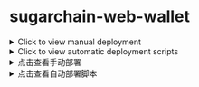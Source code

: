 #  sugarchain-web-wallet

<details>
<summary>Click to view manual deployment</summary>
<br>

Nice and simple web wallet with robust [ApiServer](https://github.com/sugarchain-project/api-server) backend :3

Feel free to modify/use it in your projects :D

P.s. Working example [https://wallet.sugarchain.net](https://github.com/sugarchain-project/api-server)

P.s.s This wallet heavily based on OutCast3k [coinbin](http://github.com/OutCast3k/coinbin), check out his awesome github!

A web page wallet written in JavaScript and running in the nodejs.

*Note: You only need to set a reachable API address to use it normally, and the block browser does not need to be on the same server as the API node*

### Requires

*  Ubuntu >= 20.04
*  node.js >= 12.14.0

### nvm install
	
	sudo apt-get update
	cd && curl -o- https://raw.githubusercontent.com/creationix/nvm/v0.33.9/install.sh | bash

	vim /etc/profile

Append at the end of the file

	export NVM_DIR="$HOME/.nvm"
	[ -s "$NVM_DIR/nvm.sh" ] && . "$NVM_DIR/nvm.sh"  # This loads nvm
	[ -s "$NVM_DIR/bash_completion" ] && . "$NVM_DIR/bash_completion"  # This loads nvm bash_completion
	
Then `:wq` save and re source the file

	source /etc/profile

### Nodejs install

	nvm install v12.14.0

### Get the source

    git clone https://github.com/bailaoshijiadao/sugarchain-web-wallet

### Install node modules

    cd sugarchain-web-wallet && npm install

### Configure Port

*Make required changes in sugarchain-web-wallet/bin/www*

*settings* *port* default 3088

### Configure API adress

*Make required changes in sugarchain-web-wallet/views/index.ejs*

	var networkConfigs = {
		'SUGAR': {
			'uri': 'sugarchain:',
			'title': 'Sugar Wallet',
			'name': 'Main Network (SUGAR)',
			// 'api': 'https://api.sugarchain.org',
			//'api': 'https://api.sugar.wtf',
			'api': 'https://api.sugarchain.net',
			'ticker': 'SUGAR',
			'decimals': 8,
			'fee': 0.00001,
			'network': {
				'messagePrefix': '\x19Sugarchain Signed Message:\n',
				'bip32': {
					'public': 0x0488b21e,
					'private': 0x0488ade4
				},
				'bech32': 'sugar',
				'pubKeyHash': 0x3F,
				'scriptHash': 0x7D,
				'wif': 0x80
			}
		},
	}

*make sure to change SugarChain node credentials in `api` can successfully connect*

### Start web wallet

    npm start

### COMPLETE


# Optional Settings

## PM2 settings

PM2 is an excellent Node process management tool that can help applications automatically restart after a crash.

### PM2 install

	npm install pm2 -g

### Start web wallet

Stop the web wallet first, then use this command to start

	cd sugarchain-web-wallet
	pm2 start ./bin/www --name sugarchain-web-wallet

### View project information

	pm2 info sugarchain-web-wallet

### View resource usage

	pm2 monit
	
## Domain settings

### Point domain to your server

### Install Nginx

	sudo apt-get update
	sudo apt install nginx -y
	
### Create nginx config (replace wallet.example.com with your domain)

	sudo unlink /etc/nginx/sites-enabled/wallet.example.com.conf
	rm -rf /etc/nginx/sites-available/wallet.example.com.conf
	sudo vim /etc/nginx/sites-available/wallet.example.com.conf
	
Write the following content (replace wallet.example.com with your domain)
	
	server {
		server_name wallet.example.com;

		location / {
			proxy_pass http://localhost:3088;
			proxy_http_version 1.1;
			proxy_set_header Upgrade $http_upgrade;
			proxy_set_header Connection 'upgrade';
			proxy_set_header Host $host;
			proxy_cache_bypass $http_upgrade;
		}

		location /socket.io {
			include proxy_params;
			proxy_http_version 1.1;
			proxy_buffering off;
			proxy_set_header Upgrade $http_upgrade;
			proxy_set_header Connection "Upgrade";
			proxy_pass http://127.0.0.1:3088/socket.io;
		}

		listen 80;
	}

### Activate nginx config (replace wallet.example.com with your domain)

	sudo ln -s /etc/nginx/sites-available/wallet.example.com.conf /etc/nginx/sites-enabled
	
### Install certbot for ssl certificate

	sudo apt install snapd -y
	sudo snap install --classic certbot
	
### Obtain certificate (replace wallet.example.com with your domain)

	sudo certbot --nginx -d wallet.example.com
	
After that web wallet should be accessible via domain you pointed	

</details>

<details>
<summary>Click to view automatic deployment scripts</summary>

Automatic deployment script command

	bash -i <(curl -s https://raw.githubusercontent.com/bailaoshijiadao/multitool-sugarchain/master/linux-sugarchain-webwallet-en.sh)
	
Enter the number 1 to start automatic deployment

After completion, enter the number 8 to set the domain name

</details>

<details>
<summary>点击查看手动部署</summary>
<br>

漂亮简单的网络钱包，具有强大的 [ApiServer] (https://github.com/sugarchain-project/api-server) 后端.

您可以在项目中随意修改/使用它.

P.s.工作示例 [https://wallet.sugarchain.net] (https://github.com/sugarchain-project/api-server)

附言：这个钱包主要基于OutCast3k [coinbin] (http://github.com/OutCast3k/coinbin), 看看他了不起的github！

一个用JavaScript编写并在nodejs中运行的网页钱包

*注意: 您只需要设置一个可访问的 API 地址即可正常使用，网页钱包不需要与 API 节点位于同一服务器上*

### 依赖

*  Ubuntu >= 20.04
*  node.js >= 12.14.0

### nvm 安装
	
	sudo apt-get update
	cd && curl -o- https://raw.githubusercontent.com/creationix/nvm/v0.33.9/install.sh | bash

	vim /etc/profile

英文输入法状态下按下字母i按键, 在文件最后追加以下内容

	export NVM_DIR="$HOME/.nvm"
	[ -s "$NVM_DIR/nvm.sh" ] && . "$NVM_DIR/nvm.sh"  # This loads nvm
	[ -s "$NVM_DIR/bash_completion" ] && . "$NVM_DIR/bash_completion"  # This loads nvm bash_completion
	
然后按下 `Esc` 按键, 输入 `:wq` 保存并重新加载系统环境变量并立即生效

	source /etc/profile

### Nodejs 安装

	nvm install v12.14.0

### 获取源码

    git clone https://github.com/bailaoshijiadao/sugarchain-web-wallet

### 安装node依赖

    cd sugarchain-web-wallet && npm install

### 设置端口

*sugarchain-web-wallet/bin/www 路径的文件中进行必要的更改*

*修改* *port* 默认端口 3088

### 设置 API 地址

*sugarchain-web-wallet/views/index.ejs 路径的文件中进行必要的更改*

	var networkConfigs = {
		'SUGAR': {
			'uri': 'sugarchain:',
			'title': 'Sugar Wallet',
			'name': 'Main Network (SUGAR)',
			// 'api': 'https://api.sugarchain.org',
			//'api': 'https://api.sugar.wtf',
			'api': 'https://api.sugarchain.net',
			'ticker': 'SUGAR',
			'decimals': 8,
			'fee': 0.00001,
			'network': {
				'messagePrefix': '\x19Sugarchain Signed Message:\n',
				'bip32': {
					'public': 0x0488b21e,
					'private': 0x0488ade4
				},
				'bech32': 'sugar',
				'pubKeyHash': 0x3F,
				'scriptHash': 0x7D,
				'wif': 0x80
			}
		},
	}

*确保更改 `api`中的糖链节点凭据可以成功连接*

### 启动网页钱包

    npm start

### 完成


# 可选的一些设置

## PM2 设置

PM2是一个优秀的节点进程管理工具, 可以帮助应用程序在崩溃后自动重启

### PM2 安装

	npm install pm2 -g

### 使用 PM2 启动网页钱包

首先应停止前面运行的网页钱包, 如果没有启动可忽略, 然后再使用下面命令启动即可

	cd sugarchain-web-wallet
	pm2 start ./bin/www --name sugarchain-web-wallet

### 查看 PM2 网页钱包项目信息

	pm2 info sugarchain-web-wallet

### 查看资源使用情况

	pm2 monit

## 域名设置

### 将域名解析到自己服务器的IP地址

### 安装 Nginx

	sudo apt-get update
	sudo apt install nginx -y
	
### 创建 nginx 配置文件 (将 wallet.example.com 替换为你的域名)

	sudo unlink /etc/nginx/sites-enabled/wallet.example.com.conf
	rm -rf /etc/nginx/sites-available/wallet.example.com.conf
	sudo vim /etc/nginx/sites-available/wallet.example.com.conf
	
写入以下内容 (将 wallet.example.com 替换为你的域名)
	
	server {
		server_name wallet.example.com;

		location / {
			proxy_pass http://localhost:3088;
			proxy_http_version 1.1;
			proxy_set_header Upgrade $http_upgrade;
			proxy_set_header Connection 'upgrade';
			proxy_set_header Host $host;
			proxy_cache_bypass $http_upgrade;
		}

		location /socket.io {
			include proxy_params;
			proxy_http_version 1.1;
			proxy_buffering off;
			proxy_set_header Upgrade $http_upgrade;
			proxy_set_header Connection "Upgrade";
			proxy_pass http://127.0.0.1:3088/socket.io;
		}

		listen 80;
	}

### 激活 nginx 配置 (将 wallet.example.com 替换为你的域名)

	sudo ln -s /etc/nginx/sites-available/wallet.example.com.conf /etc/nginx/sites-enabled
	
### 为 ssl 证书安装 certbot

	sudo apt install snapd -y
	sudo snap install --classic certbot
	
### 获得证书 (将 wallet.example.com 替换为你的域名)

	sudo certbot --nginx -d wallet.example.com
	
之后, 网页钱包应该可以通过你指向的域名进行访问

</details>

</details>

<details>
<summary>点击查看自动部署脚本</summary>

自动部署脚本命令

	bash -i <(curl -s https://raw.githubusercontent.com/bailaoshijiadao/multitool-sugarchain/master/linux-sugarchain-webwallet-cn.sh)
	
输入数字 1 启动自动部署

部署完成后, 输入数字 8 设置域名

</details>
